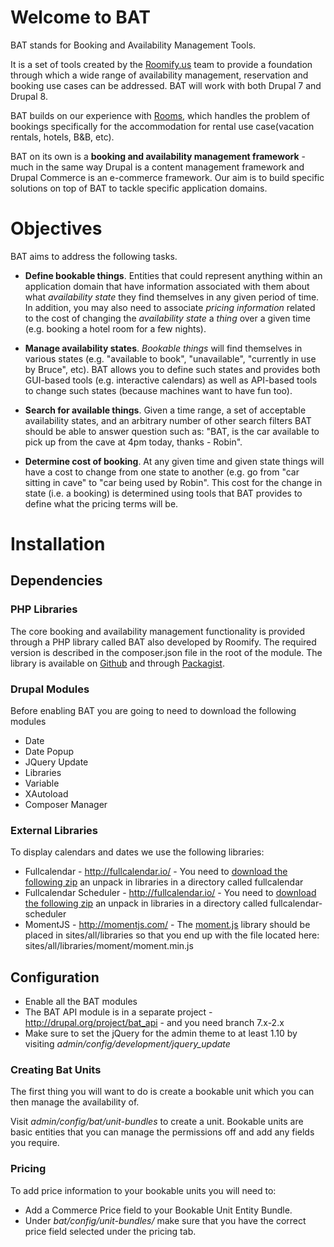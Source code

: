 # Welcome to BAT

BAT stands for Booking and Availability Management Tools.

It is a set of tools created by the [Roomify.us](https://roomify.us) team to provide a foundation through which a wide range of availability management, reservation and booking use cases can be addressed. BAT will work with both Drupal 7 and Drupal 8.

BAT builds on our experience with [Rooms](http://drupal.org/project/rooms), which handles the problem of bookings specifically for the accommodation for rental use case(vacation rentals, hotels, B&B, etc).

BAT on its own is a **booking and availability management framework** - much in the same way Drupal is a content management framework and Drupal Commerce is an e-commerce framework. Our aim is to build specific solutions on top of BAT to tackle specific application domains.


# Objectives

BAT aims to address the following tasks.

- **Define bookable things**. Entities that could represent anything within an application domain that have information associated with them about what *availability state* they find themselves in any given period of time. In addition, you may also need to associate *pricing information* related to the cost of changing the *availability state* a *thing* over a given time (e.g. booking a hotel room for a few nights).

- **Manage availability states**. *Bookable things* will find themselves in various states (e.g. "available to book", "unavailable", "currently in use by Bruce", etc). BAT allows you to define such states and provides both GUI-based tools (e.g. interactive calendars) as well as API-based tools to change such states (because machines want to have fun too).

- **Search for available things**.  Given a time range, a set of acceptable availability states, and an arbitrary number of other search filters BAT should be able to answer question such as: "BAT, is the car available to pick up from the cave at 4pm today, thanks - Robin".

- **Determine cost of booking**. At any given time and given state things will have a cost to change from one state to another (e.g. go from "car sitting in cave" to "car being used by Robin". This cost for the change in state (i.e. a booking) is determined using tools that BAT provides to define what the pricing terms will be.


# Installation

## Dependencies

### PHP Libraries
The core booking and availability management functionality is provided through a PHP library called BAT also developed by Roomify. The required version is described in the composer.json file in the root of the module. The library is available on [Github](https://github.com/roomify/bat) and through [Packagist](https://packagist.org/packages/roomify/bat).

### Drupal Modules

Before enabling BAT you are going to need to download the following modules
- Date
- Date Popup
- JQuery Update
- Libraries
- Variable
- XAutoload
- Composer Manager

### External Libraries

To display calendars and dates we use the following libraries:

- Fullcalendar - http://fullcalendar.io/ - You need to [download the following zip](https://github.com/arshaw/fullcalendar/releases/download/v2.5.0/fullcalendar-2.5.0.zip) an unpack in libraries in a directory called fullcalendar
- Fullcalendar Scheduler - http://fullcalendar.io/ - You need to [download the following zip](https://github.com/fullcalendar/fullcalendar-scheduler/releases/download/v1.2.0/fullcalendar-scheduler-1.2.0.zip) an unpack in libraries in a directory called fullcalendar-scheduler
- MomentJS - http://momentjs.com/ - The [moment.js](http://momentjs.com/downloads/moment.min.js) library should be placed in sites/all/libraries so that you end up with the file located here: sites/all/libraries/moment/moment.min.js

## Configuration
 - Enable all the BAT modules
 - The BAT API module is in a separate project - http://drupal.org/project/bat_api - and you need branch 7.x-2.x
 - Make sure to set the jQuery for the admin theme to at least 1.10 by visiting *admin/config/development/jquery_update*

### Creating Bat Units
The first thing you will want to do is create a bookable unit which you can then manage the availability of.

Visit *admin/config/bat/unit-bundles* to create a unit. Bookable units are basic entities that you can manage the permissions off and add any fields you require.

### Pricing
To add price information to your bookable units you will need to:
- Add a Commerce Price field to your Bookable Unit Entity Bundle.
- Under *bat/config/unit-bundles/<yourunitbundle>* make sure that you have the correct price field selected under the pricing tab.
